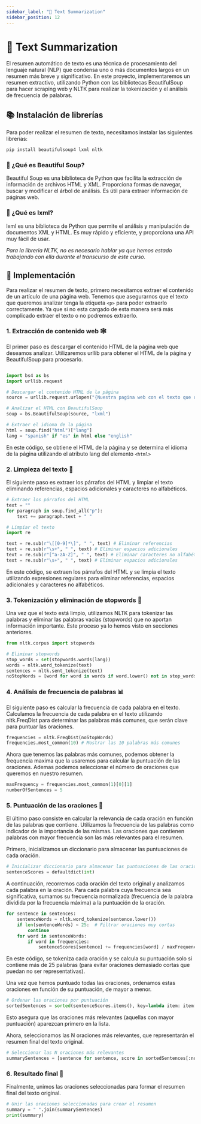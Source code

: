 ```yaml
---
sidebar_label: "📝 Text Summarization"
sidebar_position: 12
---
```


# 📝 Text Summarization

El resumen automático de texto es una técnica de procesamiento del lenguaje natural (NLP) que condensa uno o más documentos largos en un resumen más breve y significativo. En este proyecto, implementaremos un resumen extractivo, utilizando Python con las bibliotecas BeautifulSoup para hacer scraping web y NLTK para realizar la tokenización y el análisis de frecuencia de palabras.

## 📚 Instalación de librerías

Para poder realizar el resumen de texto, necesitamos instalar las siguientes librerías:

```bash title="Instalación de librerías"
pip install beautifulsoup4 lxml nltk
```

### 🥣 ¿Qué es Beautiful Soup?

Beautiful Soup es una biblioteca de Python que facilita la extracción de información de archivos HTML y XML. Proporciona formas de navegar, buscar y modificar el árbol de análisis. Es útil para extraer información de páginas web.

### 💾 ¿Qué es lxml?

lxml es una biblioteca de Python que permite el análisis y manipulación de documentos XML y HTML. Es muy rápido y eficiente, y proporciona una API muy fácil de usar.

_Para la libreria NLTK, no es necesario hablar ya que hemos estado trabajando con ella durante el transcurso de este curso._

## 📝 Implementación

Para realizar el resumen de texto, primero necesitamos extraer el contenido de un artículo de una página web. Tenemos que asegurarnos que el texto que queremos analizar tenga la etiqueta `<p>` para poder extraerlo correctamente. Ya que si no esta cargado de esta manera será más complicado extraer el texto o no podremos extraerlo.

### 1. Extracción de contenido web 🕸

El primer paso es descargar el contenido HTML de la página web que deseamos analizar. Utilizaremos urllib para obtener el HTML de la página y BeautifulSoup para procesarlo.

```python title="Extracción de contenido web"

import bs4 as bs
import urllib.request

# Descargar el contenido HTML de la página
source = urllib.request.urlopen("{Nuestra pagina web con el texto que queremos sumarizar}").read()

# Analizar el HTML con BeautifulSoup
soup = bs.BeautifulSoup(source, "lxml")

# Extraer el idioma de la página
html = soup.find("html")["lang"]
lang = "spanish" if "es" in html else "english"
```

En este código, se obtiene el HTML de la página y se determina el idioma de la página utilizando el atributo lang del elemento `<html>`

### 2. Limpieza del texto 🧹

El siguiente paso es extraer los párrafos del HTML y limpiar el texto eliminando referencias, espacios adicionales y caracteres no alfabéticos.

```python title="Limpieza del texto"
# Extraer los párrafos del HTML
text = ""
for paragraph in soup.find_all("p"):
    text += paragraph.text + " "

# Limpiar el texto
import re

text = re.sub(r"\[[0-9]*\]", " ", text) # Eliminar referencias
text = re.sub(r"\s+", " ", text) # Eliminar espacios adicionales
text = re.sub(r"[^a-zA-Z]", " ", text) # Eliminar caracteres no alfabéticos
text = re.sub(r"\s+", " ", text) # Eliminar espacios adicionales
```

En este código, se extraen los párrafos del HTML y se limpia el texto utilizando expresiones regulares para eliminar referencias, espacios adicionales y caracteres no alfabéticos.

### 3. Tokenización y eliminación de stopwords 🛑

Una vez que el texto está limpio, utilizamos NLTK para tokenizar las palabras y eliminar las palabras vacías (stopwords) que no aportan información importante. Este proceso ya lo hemos visto en secciones anteriores.

```python title="Tokenización y eliminación de stopwords"
from nltk.corpus import stopwords

# Eliminar stopwords
stop_words = set(stopwords.words(lang))
words = nltk.word_tokenize(text)
sentences = nltk.sent_tokenize(text)
noStopWords = [word for word in words if word.lower() not in stop_words]
```

### 4. Análisis de frecuencia de palabras 📊

El siguiente paso es calcular la frecuencia de cada palabra en el texto. Calculamos la frecuencia de cada palabra en el texto utilizando nltk.FreqDist para determinar las palabras más comunes, que serán clave para puntuar las oraciones.

```python title="Análisis de frecuencia de palabras"
frequencies = nltk.FreqDist(noStopWords)
frequencies.most_common(10) # Mostrar las 10 palabras más comunes
```

Ahora que tenemos las palabras más comunes, podemos obtener la frequencia maxima que la usaremos para calcular la puntuación de las oraciones. Ademas podemos seleccionar el número de oraciones que queremos en nuestro resumen.

```python title="Frecuencia máxima y número de oraciones"
maxFrequency = frequencies.most_common(1)[0][1]
numberOfSentences = 5
```

### 5. Puntuación de las oraciones 🌟

El último paso consiste en calcular la relevancia de cada oración en función de las palabras que contiene. Utilizamos la frecuencia de las palabras como indicador de la importancia de las mismas. Las oraciones que contienen palabras con mayor frecuencia son las más relevantes para el resumen.

Primero, inicializamos un diccionario para almacenar las puntuaciones de cada oración.

```python title="Inicializar diccionario para almacenar las puntuaciones de las oraciones"
# Inicializar diccionario para almacenar las puntuaciones de las oraciones
sentenceScores = defaultdict(int)
```

A continuación, recorremos cada oración del texto original y analizamos cada palabra en la oración. Para cada palabra cuya frecuencia sea significativa, sumamos su frecuencia normalizada (frecuencia de la palabra dividida por la frecuencia máxima) a la puntuación de la oración.

```python title="Calcular la puntuación de las oraciones"
for sentence in sentences:
    sentenceWords = nltk.word_tokenize(sentence.lower())
    if len(sentenceWords) < 25:  # Filtrar oraciones muy cortas
        continue
    for word in sentenceWords:
        if word in frequencies:
            sentenceScores[sentence] += frequencies[word] / maxFrequency
```

En este código, se tokeniza cada oración y se calcula su puntuación solo si contiene más de 25 palabras (para evitar oraciones demasiado cortas que puedan no ser representativas).

Una vez que hemos puntuado todas las oraciones, ordenamos estas oraciones en función de su puntuación, de mayor a menor.

```python title="Ordenar las oraciones por puntuación"
# Ordenar las oraciones por puntuación
sortedSentences = sorted(sentenceScores.items(), key=lambda item: item[1], reverse=True)
```

Esto asegura que las oraciones más relevantes (aquellas con mayor puntuación) aparezcan primero en la lista.

Ahora, seleccionamos las N oraciones más relevantes, que representarán el resumen final del texto original.

```python
# Seleccionar las N oraciones más relevantes
summarySentences = [sentence for sentence, score in sortedSentences[:numberOfSentences]]
```

### 6. Resultado final 🎉

Finalmente, unimos las oraciones seleccionadas para formar el resumen final del texto original.

```python title="Resultado final"
# Unir las oraciones seleccionadas para crear el resumen
summary = " ".join(summarySentences)
print(summary)
```
